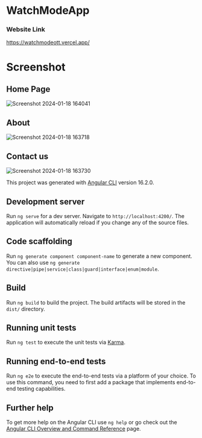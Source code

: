# WatchModeApp
### Website Link 
https://watchmodeott.vercel.app/

# Screenshot 
## Home Page 
![Screenshot 2024-01-18 164041](https://github.com/mindexpert7546/watchmode-ott/assets/89348788/ca6247f0-0a4e-4b2b-a62a-28bb7abc7a83)

## About 
![Screenshot 2024-01-18 163718](https://github.com/mindexpert7546/watchmode-ott/assets/89348788/61e56d2e-842f-4d2c-9ded-51acc0375020)

## Contact us 
![Screenshot 2024-01-18 163730](https://github.com/mindexpert7546/watchmode-ott/assets/89348788/7f023eee-6dea-4939-b6d9-b82c03274be4)

This project was generated with [Angular CLI](https://github.com/angular/angular-cli) version 16.2.0.
## Development server

Run `ng serve` for a dev server. Navigate to `http://localhost:4200/`. The application will automatically reload if you change any of the source files.

## Code scaffolding

Run `ng generate component component-name` to generate a new component. You can also use `ng generate directive|pipe|service|class|guard|interface|enum|module`.

## Build

Run `ng build` to build the project. The build artifacts will be stored in the `dist/` directory.

## Running unit tests

Run `ng test` to execute the unit tests via [Karma](https://karma-runner.github.io).

## Running end-to-end tests

Run `ng e2e` to execute the end-to-end tests via a platform of your choice. To use this command, you need to first add a package that implements end-to-end testing capabilities.

## Further help

To get more help on the Angular CLI use `ng help` or go check out the [Angular CLI Overview and Command Reference](https://angular.io/cli) page.
